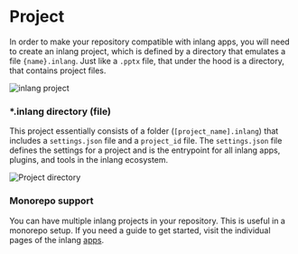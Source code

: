 # Project

In order to make your repository compatible with inlang apps, you will need to create an inlang project, which is defined by a directory that emulates a file `{name}.inlang`. Just like a `.pptx` file, that under the hood is a directory, that contains project files. 

![inlang project](https://cdn.jsdelivr.net/gh/inlang/monorepo/inlang/documentation/ecosystem/assets/project-2.jpg)

### *.inlang directory (file)

This project essentially consists of a folder (`[project_name].inlang`) that includes a `settings.json` file and a `project_id` file. The `settings.json` file defines the settings for a project and is the entrypoint for all inlang apps, plugins, and tools in the inlang ecosystem.

![Project directory](https://cdn.jsdelivr.net/gh/opral/monorepo@latest/inlang/documentation/ecosystem/assets/project_new4.png)


### Monorepo support

You can have multiple inlang projects in your repository. This is useful in a monorepo setup. If you need a guide to get started, visit the individual pages of the inlang [apps](/c/apps).